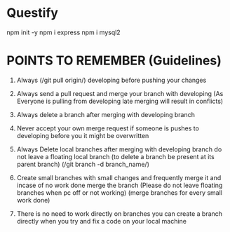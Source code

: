 # Questify
npm init -y
npm i express
npm i mysql2

# POINTS TO REMEMBER (Guidelines)
1. Always (/git pull origin/) developing before pushing your changes

2. Always send a pull request and merge your branch with developing
(As Everyone is pulling from developing late merging will result in conflicts)

3. Always delete a branch after merging with developing branch

4. Never accept your own merge request if someone is pushes to developing before you it might be overwritten

5. Always Delete local branches after merging with developing branch do not leave a floating local branch
(to delete a branch be present at its parent branch) (/git branch -d branch_name/)

6. Create small branches with small changes and frequently merge it and incase of no work done merge the branch
(Please do not leave floating branches when pc off or not working) (merge branches for every small work done)

7. There is no need to work directly on branches you can create a branch directly when you try and fix a code on your local machine